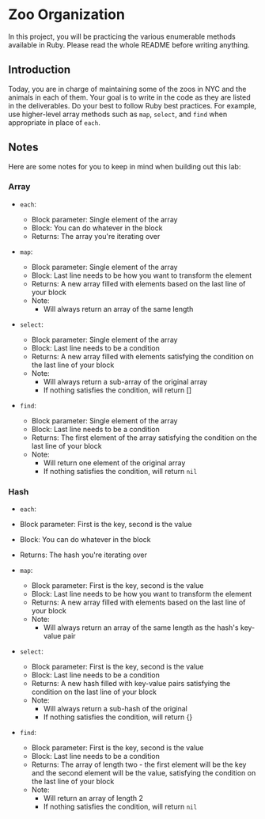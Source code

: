 # Zoo Organization

In this project, you will be practicing the various enumerable methods available in Ruby. Please read the whole README before writing anything.

## Introduction
Today, you are in charge of maintaining some of the zoos in NYC and the animals in each of them. Your goal is to write in the code as they are listed in the deliverables. Do your best to follow Ruby best practices. For example, use higher-level array methods such as `map`, `select`, and `find` when appropriate in place of `each`.

## Notes 

Here are some notes for you to keep in mind when building out this lab:

### Array

- `each`:
  - Block parameter: Single element of the array
  - Block: You can do whatever in the block 
  - Returns: The array you're iterating over
   
- `map`:
  - Block parameter: Single element of the array
  - Block: Last line needs to be how you want to transform the element
  - Returns: A new array filled with elements based on the last line of your block
  - Note: 
    - Will always return an array of the same length
  
- `select`:
  - Block parameter: Single element of the array
  - Block: Last line needs to be a condition 
  - Returns: A new array filled with elements satisfying the condition on the last line of your block
  - Note:
    - Will always return a sub-array of the original array
    - If nothing satisfies the condition, will return []
    
- `find`:
  - Block parameter: Single element of the array
  - Block: Last line needs to be a condition 
  - Returns: The first element of the array satisfying the condition on the last line of your block
  - Note:
    - Will return one element of the original array
    - If nothing satisfies the condition, will return `nil`
    
### Hash
 
 - `each`:
  - Block parameter: First is the key, second is the value
  - Block: You can do whatever in the block 
  - Returns: The hash you're iterating over
   
- `map`:
  - Block parameter: First is the key, second is the value
  - Block: Last line needs to be how you want to transform the element
  - Returns: A new array filled with elements based on the last line of your block
  - Note: 
    - Will always return an array of the same length as the hash's key-value pair
  
- `select`:
  - Block parameter: First is the key, second is the value
  - Block: Last line needs to be a condition 
  - Returns: A new hash filled with key-value pairs satisfying the condition on the last line of your block
  - Note:
    - Will always return a sub-hash of the original
    - If nothing satisfies the condition, will return {}
    
- `find`:
  - Block parameter: First is the key, second is the value
  - Block: Last line needs to be a condition 
  - Returns: The array of length two - the first element will be the key and the second element will be the value, satisfying the condition on the last line of your block
  - Note:
    - Will return an array of length 2
    - If nothing satisfies the condition, will return `nil`
